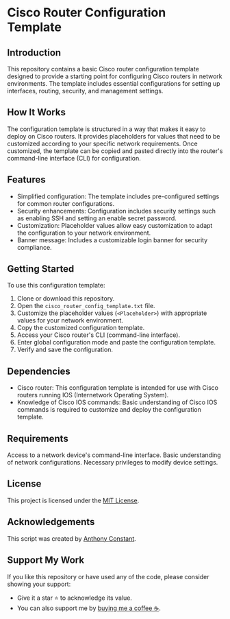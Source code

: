 # Cisco Router Configuration Template

## Introduction
This repository contains a basic Cisco router configuration template designed to provide a starting point for configuring Cisco routers in network environments. The template includes essential configurations for setting up interfaces, routing, security, and management settings.

## How It Works
The configuration template is structured in a way that makes it easy to deploy on Cisco routers. It provides placeholders for values that need to be customized according to your specific network requirements. Once customized, the template can be copied and pasted directly into the router's command-line interface (CLI) for configuration.

## Features
- Simplified configuration: The template includes pre-configured settings for common router configurations.
- Security enhancements: Configuration includes security settings such as enabling SSH and setting an enable secret password.
- Customization: Placeholder values allow easy customization to adapt the configuration to your network environment.
- Banner message: Includes a customizable login banner for security compliance.

## Getting Started
To use this configuration template:
1. Clone or download this repository.
2. Open the `cisco_router_config_template.txt` file.
3. Customize the placeholder values (`<Placeholder>`) with appropriate values for your network environment.
4. Copy the customized configuration template.
5. Access your Cisco router's CLI (command-line interface).
6. Enter global configuration mode and paste the configuration template.
7. Verify and save the configuration.

## Dependencies
- Cisco router: This configuration template is intended for use with Cisco routers running IOS (Internetwork Operating System).
- Knowledge of Cisco IOS commands: Basic understanding of Cisco IOS commands is required to customize and deploy the configuration template.

## Requirements
Access to a network device's command-line interface.
Basic understanding of network configurations.
Necessary privileges to modify device settings.

## License
This project is licensed under the [MIT License](https://opensource.org/licenses/MIT).

## Acknowledgements
This script was created by [Anthony Constant](https://anthonyconstant.co.uk/). 

## Support My Work
If you like this repository or have used any of the code, please consider showing your support:
- Give it a star ⭐️ to acknowledge its value.
- You can also support me by [buying me a coffee ☕️](https://ko-fi.com/W7W144CAO).

